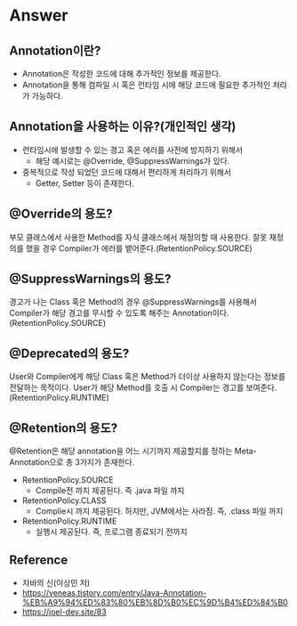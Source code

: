 # Answer

## Annotation이란?

* Annotation은 작성한 코드에 대해 추가적인 정보를 제공한다.
* Annotation을 통해 컴파일 시 혹은 런타임 시에 해당 코드에 필요한 추가적인 처리가 가능하다.

## Annotation을 사용하는 이유?(개인적인 생각)
* 런타임시에 발생할 수 있는 경고 혹은 에러를 사전에 방지하기 위해서
  * 해당 예시로는 @Override, @SuppressWarnings가 있다.
* 중복적으로 작성 되었던 코드에 대해서 편리하게 처리하기 위해서
  * Getter, Setter 등이 존재한다.


## @Override의 용도?
부모 클래스에서 사용한 Method를 자식 클래스에서 재정의할 때 사용한다. 잘못 재정의를 했을 경우 Compiler가 에러를 뱉어준다.(RetentionPolicy.SOURCE)

## @SuppressWarnings의 용도?
경고가 나는 Class 혹은 Method의 경우 @SuppressWarnings를 사용해서 Compiler가 해당 경고를 무시할 수 있도록 해주는 Annotation이다.(RetentionPolicy.SOURCE)

## @Deprecated의 용도?
User와 Compiler에게 해당 Class 혹은 Method가 더이상 사용하지 않는다는 정보를 전달하는 목적이다.
User가 해당 Method를 호출 시 Compiler는 경고를 보여준다.(RetentionPolicy.RUNTIME)


## @Retention의 용도?
@Retention은 해당 annotation을 어느 시기까지 제공할지를 정하는 Meta-Annotation으로 총 3가지가 존재한다.
* RetentionPolicy.SOURCE
  * Compile전 까지 제공된다. 즉 .java 파일 까지
* RetentionPolicy.CLASS 
  * Complie시 까지 제공된다. 하지만, JVM에서는 사라짐. 즉, .class 파일 까지
* RetentionPolicy.RUNTIME
  * 실행시 제공된다. 즉, 프로그램 종료되기 전까지


## Reference
* 자바의 신(이상민 저)
* https://veneas.tistory.com/entry/Java-Annotation-%EB%A9%94%ED%83%80%EB%8D%B0%EC%9D%B4%ED%84%B0
* https://joel-dev.site/83